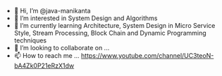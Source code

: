- 👋 Hi, I’m @java-manikanta
- 👀 I’m interested in System Design and Algorithms
- 🌱 I’m currently learning Architecture, System Design in Micro Service Style, Stream Processing, Block Chain and Dynamic Programming techniques 
- 💞️ I’m looking to collaborate on ...
- 📫 How to reach me ... 
<a> https://www.youtube.com/channel/UC3teoN-bA4Zk0P21eRzX1dw <a>


<!---
java-manikanta/java-manikanta is a ✨ special ✨ repository because its `README.md` (this file) appears on your GitHub profile.
You can click the Preview link to take a look at your changes.
--->
